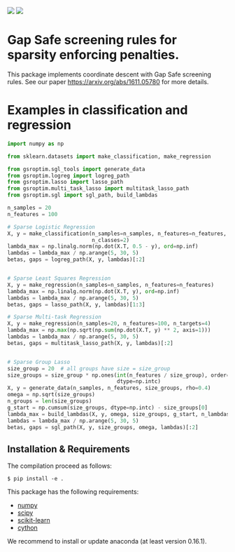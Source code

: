 [![](https://travis-ci.com/EugeneNdiaye/Gap_Safe_Rules.svg?branch=master)](https://travis-ci.com/github/EugeneNdiaye/Gap_Safe_Rules)
[![](https://codecov.io/gh/EugeneNdiaye/Gap_Safe_Rules/branch/master/graphs/badge.svg?branch=master)](https://codecov.io/gh/EugeneNdiaye/Gap_Safe_Rules/)
# Gap Safe screening rules for sparsity enforcing penalties.

This package implements coordinate descent with Gap Safe screening rules. See our paper https://arxiv.org/abs/1611.05780 for more details.


# Examples in classification and regression
```python
import numpy as np

from sklearn.datasets import make_classification, make_regression

from gsroptim.sgl_tools import generate_data
from gsroptim.logreg import logreg_path
from gsroptim.lasso import lasso_path
from gsroptim.multi_task_lasso import multitask_lasso_path
from gsroptim.sgl import sgl_path, build_lambdas

n_samples = 20
n_features = 100

# Sparse Logistic Regression
X, y = make_classification(n_samples=n_samples, n_features=n_features,
                           n_classes=2)
lambda_max = np.linalg.norm(np.dot(X.T, 0.5 - y), ord=np.inf)
lambdas = lambda_max / np.arange(5, 30, 5)
betas, gaps = logreg_path(X, y, lambdas)[:2]


# Sparse Least Squares Regression
X, y = make_regression(n_samples=n_samples, n_features=n_features)
lambda_max = np.linalg.norm(np.dot(X.T, y), ord=np.inf)
lambdas = lambda_max / np.arange(5, 30, 5)
betas, gaps = lasso_path(X, y, lambdas)[1:3]

# Sparse Multi-task Regression
X, y = make_regression(n_samples=20, n_features=100, n_targets=4)
lambda_max = np.max(np.sqrt(np.sum(np.dot(X.T, y) ** 2, axis=1)))
lambdas = lambda_max / np.arange(5, 30, 5)
betas, gaps = multitask_lasso_path(X, y, lambdas)[:2]


# Sparse Group Lasso
size_group = 20  # all groups have size = size_group
size_groups = size_group * np.ones(int(n_features / size_group), order='F',
                                   dtype=np.intc)
X, y = generate_data(n_samples, n_features, size_groups, rho=0.4)
omega = np.sqrt(size_groups)
n_groups = len(size_groups)
g_start = np.cumsum(size_groups, dtype=np.intc) - size_groups[0]
lambda_max = build_lambdas(X, y, omega, size_groups, g_start, n_lambdas=1)[0]
lambdas = lambda_max / np.arange(5, 30, 5)
betas, gaps = sgl_path(X, y, size_groups, omega, lambdas)[:2]

```

## Installation & Requirements

The compilation proceed as follows:

```
$ pip install -e .
```

This package has the following requirements:

- [numpy](http://numpy.org)
- [scipy](http://scipy.org)
- [scikit-learn](http://scikit-learn.org)
- [cython](http://cython.org/)

We recommend to install or update anaconda (at least version 0.16.1).
